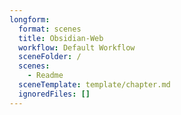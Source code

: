 ```yaml
---
longform:
  format: scenes
  title: Obsidian-Web
  workflow: Default Workflow
  sceneFolder: /
  scenes:
    - Readme
  sceneTemplate: template/chapter.md
  ignoredFiles: []
---
```


